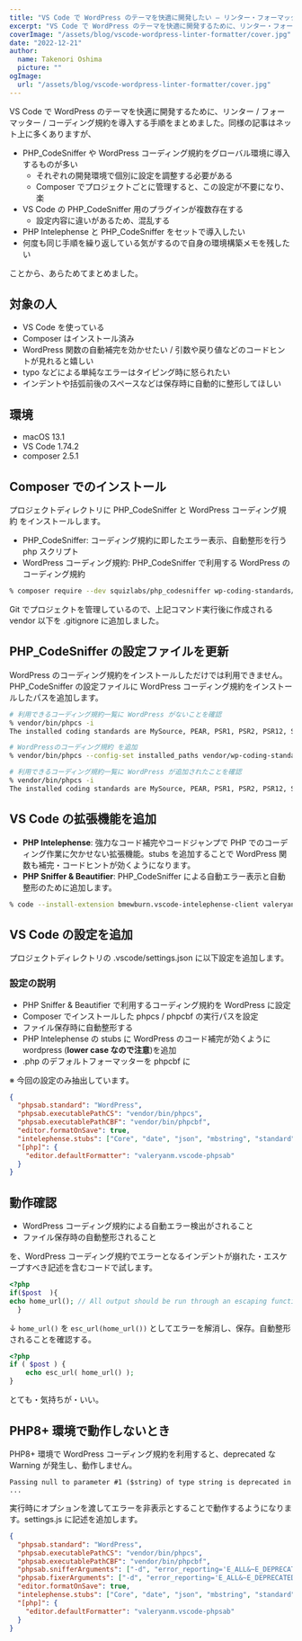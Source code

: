 ```yaml
---
title: "VS Code で WordPress のテーマを快適に開発したい – リンター・フォーマッター・コーディング規約の導入"
excerpt: "VS Code で WordPress のテーマを快適に開発するために、リンター・フォーマッター・コーディング規約を導入する手順をまとめました。"
coverImage: "/assets/blog/vscode-wordpress-linter-formatter/cover.jpg"
date: "2022-12-21"
author:
  name: Takenori Oshima
  picture: ""
ogImage:
  url: "/assets/blog/vscode-wordpress-linter-formatter/cover.jpg"
---
```


VS Code で WordPress のテーマを快適に開発するために、リンター / フォーマッター / コーディング規約を導入する手順をまとめました。同様の記事はネット上に多くありますが、

- PHP_CodeSniffer や WordPress コーディング規約をグローバル環境に導入するものが多い
  - それぞれの開発環境で個別に設定を調整する必要がある
  - Composer でプロジェクトごとに管理すると、この設定が不要になり、楽
- VS Code の PHP_CodeSniffer 用のプラグインが複数存在する
  - 設定内容に違いがあるため、混乱する
- PHP Intelephense と PHP_CodeSniffer をセットで導入したい
- 何度も同じ手順を繰り返している気がするので自身の環境構築メモを残したい

ことから、あらためてまとめました。

## 対象の人

- VS Code を使っている
- Composer はインストール済み
- WordPress 関数の自動補完を効かせたい / 引数や戻り値などのコードヒントが見れると嬉しい
- typo などによる単純なエラーはタイピング時に怒られたい
- インデントや括弧前後のスペースなどは保存時に自動的に整形してほしい

## 環境

- macOS 13.1
- VS Code 1.74.2
- composer 2.5.1

## Composer でのインストール

プロジェクトディレクトリに PHP_CodeSniffer と WordPress コーディング規約 をインストールします。

- PHP_CodeSniffer: コーディング規約に即したエラー表示、自動整形を行う php スクリプト
- WordPress コーディング規約: PHP_CodeSniffer で利用する WordPress のコーディング規約

```sh
% composer require --dev squizlabs/php_codesniffer wp-coding-standards/wpcs
```

Git でプロジェクトを管理しているので、上記コマンド実行後に作成される vendor 以下を .gitignore に追加しました。

## PHP_CodeSniffer の設定ファイルを更新

WordPress のコーディング規約をインストールしただけでは利用できません。PHP_CodeSniffer の設定ファイルに WordPress コーディング規約をインストールしたパスを追加します。

```sh
# 利用できるコーディング規約一覧に WordPress がないことを確認
% vendor/bin/phpcs -i
The installed coding standards are MySource, PEAR, PSR1, PSR2, PSR12, Squiz, Zend

# WordPressのコーディング規約 を追加
% vendor/bin/phpcs --config-set installed_paths vendor/wp-coding-standards/wpcs

# 利用できるコーディング規約一覧に WordPress が追加されたことを確認
% vendor/bin/phpcs -i
The installed coding standards are MySource, PEAR, PSR1, PSR2, PSR12, Squiz, Zend, WordPress, WordPress-Core, WordPress-Docs and WordPress-Extra
```

## VS Code の拡張機能を追加

- **PHP Intelephense**: 強力なコード補完やコードジャンプで PHP でのコーディング作業に欠かせない拡張機能。stubs を追加することで WordPress 関数も補完・コードヒントが効くようになります。
- **PHP Sniffer & Beautifier**: PHP_CodeSniffer による自動エラー表示と自動整形のために追加します。

```sh
% code --install-extension bmewburn.vscode-intelephense-client valeryanm.vscode-phpsab
```

## VS Code の設定を追加

プロジェクトディレクトリの .vscode/settings.json に以下設定を追加します。

### 設定の説明

- PHP Sniffer & Beautifier で利用するコーディング規約を WordPress に設定
- Composer でインストールした phpcs / phpcbf の実行パスを設定
- ファイル保存時に自動整形する
- PHP Intelephense の stubs に WordPress のコード補完が効くように wordpress (**lower case なので注意**)を追加
- .php のデフォルトフォーマッターを phpcbf に

※ 今回の設定のみ抽出しています。

```json:settings.json
{
  "phpsab.standard": "WordPress",
  "phpsab.executablePathCS": "vendor/bin/phpcs",
  "phpsab.executablePathCBF": "vendor/bin/phpcbf",
  "editor.formatOnSave": true,
  "intelephense.stubs": ["Core", "date", "json", "mbstring", "standard", "pcre", "wordpress"],
  "[php]": {
    "editor.defaultFormatter": "valeryanm.vscode-phpsab"
  }
}
```

## 動作確認

- WordPress コーディング規約による自動エラー検出がされること
- ファイル保存時の自動整形されること

を、WordPress コーディング規約でエラーとなるインデントが崩れた・エスケープすべき記述を含むコードで試します。

```php
<?php
if($post  ){
echo home_url(); // All output should be run through an escaping function. とエラー指摘される。
  }
```

↓ `home_url()` を `esc_url(home_url())` としてエラーを解消し、保存。自動整形されることを確認する。

```php
<?php
if ( $post ) {
	echo esc_url( home_url() );
}
```

とても・気持ちが・いい。

## PHP8+ 環境で動作しないとき

PHP8+ 環境で WordPress コーディング規約を利用すると、deprecated な Warning が発生し、動作しません。

```
Passing null to parameter #1 ($string) of type string is deprecated in ...
```

実行時にオプションを渡してエラーを非表示とすることで動作するようになります。settings.js に記述を追加します。

```json:settings.json {5-6}
{
  "phpsab.standard": "WordPress",
  "phpsab.executablePathCS": "vendor/bin/phpcs",
  "phpsab.executablePathCBF": "vendor/bin/phpcbf",
  "phpsab.snifferArguments": ["-d", "error_reporting='E_ALL&~E_DEPRECATED'"],
  "phpsab.fixerArguments": ["-d", "error_reporting='E_ALL&~E_DEPRECATED'"],
  "editor.formatOnSave": true,
  "intelephense.stubs": ["Core", "date", "json", "mbstring", "standard", "pcre", "wordpress"],
  "[php]": {
    "editor.defaultFormatter": "valeryanm.vscode-phpsab"
  }
}
```

